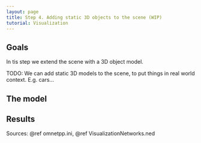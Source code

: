 ```yaml
---
layout: page
title: Step 4. Adding static 3D objects to the scene (WIP)
tutorial: Visualization
---
```


## Goals
In tis step we extend the scene with a 3D object model. 

TODO: We can add static 3D models to the scene, to put things in real world context. E.g. cars...

## The model

## Results

Sources: @ref omnetpp.ini, @ref VisualizationNetworks.ned
